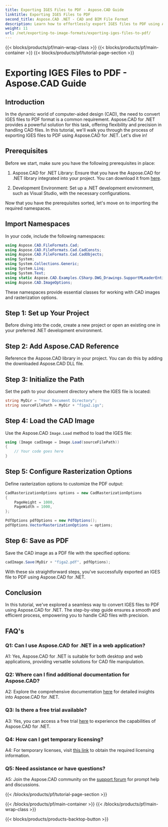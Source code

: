 ```yaml
---
title: Exporting IGES Files to PDF - Aspose.CAD Guide
linktitle: Exporting IGES Files to PDF
second_title: Aspose.CAD .NET - CAD and BIM File Format
description: Learn how to effortlessly export IGES files to PDF using Aspose.CAD for .NET. Follow our step-by-step guide for precise CAD file manipulation.
weight: 11
url: /net/exporting-to-image-formats/exporting-iges-files-to-pdf/
---
```


{{< blocks/products/pf/main-wrap-class >}}
{{< blocks/products/pf/main-container >}}
{{< blocks/products/pf/tutorial-page-section >}}

# Exporting IGES Files to PDF - Aspose.CAD Guide

## Introduction

In the dynamic world of computer-aided design (CAD), the need to convert IGES files to PDF format is a common requirement. Aspose.CAD for .NET provides a powerful solution for this task, offering flexibility and precision in handling CAD files. In this tutorial, we'll walk you through the process of exporting IGES files to PDF using Aspose.CAD for .NET. Let's dive in!

## Prerequisites

Before we start, make sure you have the following prerequisites in place:

1. Aspose.CAD for .NET Library: Ensure that you have the Aspose.CAD for .NET library integrated into your project. You can download it from [here](https://releases.aspose.com/cad/net/).

2. Development Environment: Set up a .NET development environment, such as Visual Studio, with the necessary configurations.

Now that you have the prerequisites sorted, let's move on to importing the required namespaces.

## Import Namespaces

In your code, include the following namespaces:

```csharp
using Aspose.CAD.FileFormats.Cad;
using Aspose.CAD.FileFormats.Cad.CadConsts;
using Aspose.CAD.FileFormats.Cad.CadObjects;
using System;
using System.Collections.Generic;
using System.Linq;
using System.Text;
using static Aspose.CAD.Examples.CSharp.DWG_Drawings.SupportMLeaderEntityForDWGFormat;
using Aspose.CAD.ImageOptions;
```

These namespaces provide essential classes for working with CAD images and rasterization options.

## Step 1: Set up Your Project

Before diving into the code, create a new project or open an existing one in your preferred .NET development environment.

## Step 2: Add Aspose.CAD Reference

Reference the Aspose.CAD library in your project. You can do this by adding the downloaded Aspose.CAD DLL file.

## Step 3: Initialize the Path

Set the path to your document directory where the IGES file is located:

```csharp
string MyDir = "Your Document Directory";
string sourceFilePath = MyDir + "figa2.igs";
```

## Step 4: Load the CAD Image

Use the Aspose.CAD `Image.Load` method to load the IGES file:

```csharp
using (Image cadImage = Image.Load(sourceFilePath))
{
    // Your code goes here
}
```

## Step 5: Configure Rasterization Options

Define rasterization options to customize the PDF output:

```csharp
CadRasterizationOptions options = new CadRasterizationOptions
{
    PageHeight = 1000,
    PageWidth = 1000,
};

PdfOptions pdfOptions = new PdfOptions();
pdfOptions.VectorRasterizationOptions = options;
```

## Step 6: Save as PDF

Save the CAD image as a PDF file with the specified options:

```csharp
cadImage.Save(MyDir + "figa2.pdf", pdfOptions);
```

With these six straightforward steps, you've successfully exported an IGES file to PDF using Aspose.CAD for .NET.

## Conclusion

In this tutorial, we've explored a seamless way to convert IGES files to PDF using Aspose.CAD for .NET. The step-by-step guide ensures a smooth and efficient process, empowering you to handle CAD files with precision.


## FAQ's

### Q1: Can I use Aspose.CAD for .NET in a web application?

A1: Yes, Aspose.CAD for .NET is suitable for both desktop and web applications, providing versatile solutions for CAD file manipulation.

### Q2: Where can I find additional documentation for Aspose.CAD?

A2: Explore the comprehensive documentation [here](https://reference.aspose.com/cad/net/) for detailed insights into Aspose.CAD for .NET.

### Q3: Is there a free trial available?

A3: Yes, you can access a free trial [here](https://releases.aspose.com/) to experience the capabilities of Aspose.CAD for .NET.

### Q4: How can I get temporary licensing?

A4: For temporary licenses, visit [this link](https://purchase.aspose.com/temporary-license/) to obtain the required licensing information.

### Q5: Need assistance or have questions?

A5: Join the Aspose.CAD community on the [support forum](https://forum.aspose.com/c/cad/19) for prompt help and discussions.

{{< /blocks/products/pf/tutorial-page-section >}}

{{< /blocks/products/pf/main-container >}}
{{< /blocks/products/pf/main-wrap-class >}}

{{< blocks/products/products-backtop-button >}}
